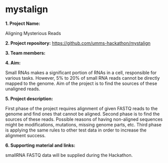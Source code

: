 # mystalign

**1. Project Name:** 

Aligning Mysterious Reads

**2. Project repository:**
https://github.com/umms-hackathon/mystalign

**3. Team members:**

**4. Aim:** 

Small RNAs makes a significant portion of RNAs in a cell,
responsible for various tasks. However, 5% to 20% of small RNA
reads cannot be directly mapped to the genome. Aim of the
project is to find the sources of these unaligned reads.

**5. Project description:**

First phase of the project requires alignment of given FASTQ
reads to the genome and find ones that cannot be aligned.
Second phase is to find the sources of these reads. Possible
reasons of having non-aligned sequences might be
modifications, mutations, missing genome parts, etc. Third phase
is applying the same rules to other test data in order to increase
the alignment success.

**6. Supporting material and links:**

smallRNA FASTQ data will be supplied during the Hackathon.
